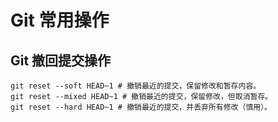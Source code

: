 # Git 常用操作

## Git 撤回提交操作

```shell
git reset --soft HEAD~1 # 撤销最近的提交，保留修改和暂存内容。
git reset --mixed HEAD~1 # 撤销最近的提交，保留修改，但取消暂存。
git reset --hard HEAD~1 # 撤销最近的提交，并丢弃所有修改（慎用）。
```







